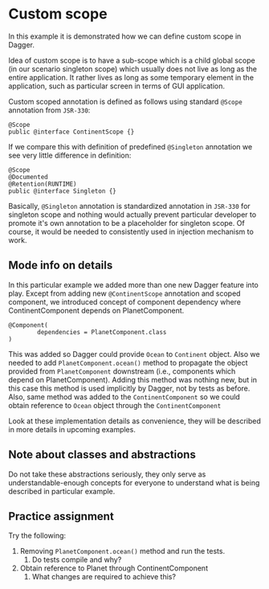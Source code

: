 
# Custom scope

In this example it is demonstrated how we can define custom scope in Dagger. 

Idea of custom scope is to have a sub-scope which is a child global scope (in our scenario singleton scope) which usually 
does not live as long as the entire application. It rather lives as long as some temporary element in the application,
such as particular screen in terms of GUI application.

Custom scoped annotation is defined as follows using standard `@Scope` annotation from `JSR-330`:

```
@Scope
public @interface ContinentScope {}
```

If we compare this with definition of predefined `@Singleton` annotation we see very little difference in definition:
```
@Scope
@Documented
@Retention(RUNTIME)
public @interface Singleton {}
```

Basically, `@Singleton` annotation is standardized annotation in `JSR-330` for singleton scope and nothing would actually
prevent particular developer to promote it's own annotation to be a placeholder for singleton scope. Of course, it would
be needed to consistently used in injection mechanism to work.

## Mode info on details
In this particular example we added more than one new Dagger feature into play. Except from adding new `@ContinentScope` annotation 
and scoped component, we introduced concept of component dependency where ContinentComponent depends on PlanetComponent. 

```
@Component(
        dependencies = PlanetComponent.class
)
```

This was added so Dagger could provide `Ocean` to `Continent` object. Also we needed to add `PlanetComponent.ocean()` method to 
propagate the object provided from `PlanetComponent` downstream (i.e., components which depend on PlanetComponent). Adding this
method was nothing new, but in this case this method is used implicitly by Dagger, not by tests as before.
Also, same method was added to the `ContinentComponent` so we could obtain reference to `Ocean` object through the `ContinentComponent`

Look at these implementation details as convenience, they will be described in more details in upcoming examples.

## Note about classes and abstractions
Do not take these abstractions seriously, they only serve as understandable-enough concepts for everyone to understand what is being
described in particular example.

## Practice assignment
Try the following:
1. Removing `PlanetComponent.ocean()` method and run the tests. 
   1. Do tests compile and why?
2. Obtain reference to Planet through ContinentComponent
   1. What changes are required to achieve this?
